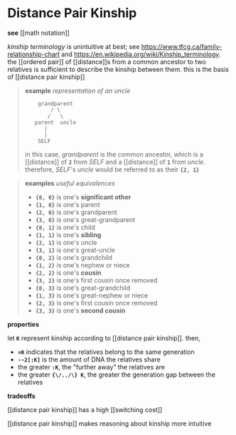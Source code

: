 # Distance Pair Kinship

**see** [[math notation]]

_kinship terminology_ is unintuitive at best; see <https://www.tfcg.ca/family-relationship-chart> and <https://en.wikipedia.org/wiki/Kinship_terminology>. the [[ordered pair]] of [[distance]]s from a common ancestor to two relatives is sufficient to describe the kinship between them. this is the basis of [[distance pair kinship]]

> **example** _representation of an uncle_
>
> ```
>     grandparent
>         / \
>        /   \
>    parent  uncle
>       |
>       |
>     SELF
> ```
>
> in this case, _grandparent_ is the common ancestor, which is a [[distance]] of **`2`** from _SELF_ and a [[distance]] of **`1`** from _uncle_. therefore, _SELF_'s _uncle_ would be referred to as their **`{2, 1}`**

> **examples** _useful equivalences_
>
> - **`{0, 0}`** is one's **significant other**
> - **`{1, 0}`** is one's parent
> - **`{2, 0}`** is one's grandparent
> - **`{3, 0}`** is one's great-grandparent
> - **`{0, 1}`** is one's child
> - **`{1, 1}`** is one's **sibling**
> - **`{2, 1}`** is one's uncle
> - **`{3, 1}`** is one's great-uncle
> - **`{0, 2}`** is one's grandchild
> - **`{1, 2}`** is one's nephew or niece
> - **`{2, 2}`** is one's **cousin**
> - **`{3, 2}`** is one's first cousin once removed
> - **`{0, 3}`** is one's great-grandchild
> - **`{1, 3}`** is one's great-nephew or niece
> - **`{2, 3}`** is one's first cousin once removed
> - **`{3, 3}`** is one's **second cousin**

**properties**

let **`K`** represent kinship according to [[distance pair kinship]]. then,

- **`=K`** indicates that the relatives belong to the same generation
- **`--2[:K]`** is the amount of DNA the relatives share
- the greater **`:K`**, the "further away" the relatives are
- the greater **`{\/../\} K`**, the greater the generation gap between the relatives

**tradeoffs**

[[distance pair kinship]] has a high [[switching cost]]

[[distance pair kinship]] makes reasoning about kinship more intuitive
